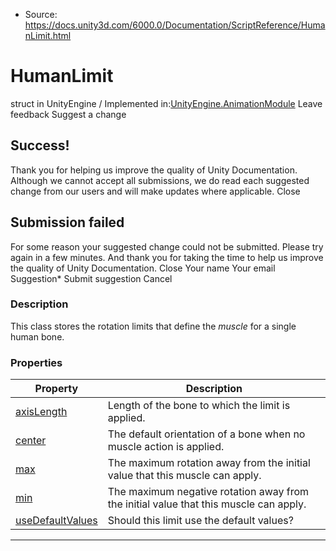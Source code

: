 * Source: https://docs.unity3d.com/6000.0/Documentation/ScriptReference/HumanLimit.html

# HumanLimit
struct in UnityEngine
/
Implemented in:[UnityEngine.AnimationModule](https://docs.unity3d.com/6000.0/Documentation/ScriptReference/UnityEngine.AnimationModule.html)
Leave feedback
Suggest a change
## Success!
Thank you for helping us improve the quality of Unity Documentation. Although we cannot accept all submissions, we do read each suggested change from our users and will make updates where applicable.
Close
## Submission failed
For some reason your suggested change could not be submitted. Please <a>try again</a> in a few minutes. And thank you for taking the time to help us improve the quality of Unity Documentation.
Close
Your name Your email Suggestion* Submit suggestion
Cancel
### Description
This class stores the rotation limits that define the _muscle_ for a single human bone.
### Properties
Property | Description  
---|---  
[axisLength](https://docs.unity3d.com/6000.0/Documentation/ScriptReference/HumanLimit-axisLength.html) | Length of the bone to which the limit is applied.  
[center](https://docs.unity3d.com/6000.0/Documentation/ScriptReference/HumanLimit-center.html) | The default orientation of a bone when no muscle action is applied.  
[max](https://docs.unity3d.com/6000.0/Documentation/ScriptReference/HumanLimit-max.html) | The maximum rotation away from the initial value that this muscle can apply.  
[min](https://docs.unity3d.com/6000.0/Documentation/ScriptReference/HumanLimit-min.html) | The maximum negative rotation away from the initial value that this muscle can apply.  
[useDefaultValues](https://docs.unity3d.com/6000.0/Documentation/ScriptReference/HumanLimit-useDefaultValues.html) | Should this limit use the default values?  
* * *
